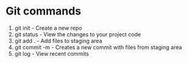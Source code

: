 # Git commands

1. git init - Create a new repo
2. git status - View the changes to your project code
3. git add . - Add files to staging area
4. git commit -m - Creates a new commit with files from staging area
5. git log - View recent commits